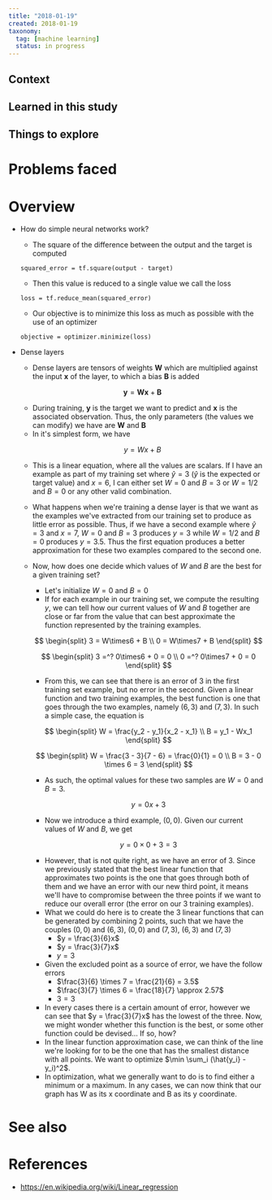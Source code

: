 ```yaml
---
title: "2018-01-19"
created: 2018-01-19
taxonomy:
  tag: [machine learning]
  status: in progress
---
```


## Context

## Learned in this study

## Things to explore

# Problems faced

# Overview
* How do simple neural networks work?
	* The square of the difference between the output and the target is computed

	<pre><code class="language-python line-numbers">squared_error = tf.square(output - target)</code></pre>

	* Then this value is reduced to a single value we call the loss

	<pre><code class="language-python line-numbers">loss = tf.reduce_mean(squared_error)</code></pre>

	* Our objective is to minimize this loss as much as possible with the use of an optimizer

	<pre><code class="language-python line-numbers">objective = optimizer.minimize(loss)</code></pre>

* Dense layers
	* Dense layers are tensors of weights $\mathbf{W}$ which are multiplied against the input $\mathbf{x}$ of the layer, to which a bias $\mathbf{B}$ is added

	$$
	\mathbf{y} = \mathbf{W}\mathbf{x} + \mathbf{B}
	$$

	* During training, $\mathbf{y}$ is the target we want to predict and $\mathbf{x}$ is the associated observation. Thus, the only parameters (the values we can modify) we have are $\mathbf{W}$ and $\mathbf{B}$
	* In it's simplest form, we have

	$$
	y = Wx + B
	$$

	* This is a linear equation, where all the values are scalars. If I have an example as part of my training set where $\hat{y} = 3$ ($\hat{y}$ is the expected or target value) and $x = 6$, I can either set $W = 0$ and $B = 3$ or $W = 1/2$ and $B = 0$ or any other valid combination.
	* What happens when we're training a dense layer is that we want as the examples we've extracted from our training set to produce as little error as possible. Thus, if we have a second example where $\hat{y} = 3$ and $x = 7$, $W = 0$ and $B = 3$ produces $y = 3$ while $W = 1/2$ and $B = 0$ produces $y = 3.5$. Thus the first equation produces a better approximation for these two examples compared to the second one.
	* Now, how does one decide which values of $W$ and $B$ are the best for a given training set?
		* Let's initialize $W = 0$ and $B = 0$
		* If for each example in our training set, we compute the resulting $y$, we can tell how our current values of $W$ and $B$ together are close or far from the value that can best approximate the function represented by the training examples.

		$$
		\begin{split}
		3 = W\times6 + B \\
		0 = W\times7 + B
		\end{split}
		$$


		$$
		\begin{split}
		3 =^? 0\times6 + 0 = 0 \\
		0 =^? 0\times7 + 0 = 0
		\end{split}
		$$

		* From this, we can see that there is an error of 3 in the first training set example, but no error in the second. Given a linear function and two training examples, the best function is one that goes through the two examples, namely $(6, 3)$ and $(7, 3)$. In such a simple case, the equation is

		$$
		\begin{split}
		W = \frac{y_2 - y_1}{x_2 - x_1} \\
		B = y_1 - Wx_1
		\end{split}
		$$

		$$
		\begin{split}
		W = \frac{3 - 3}{7 - 6} = \frac{0}{1} = 0 \\
		B = 3 - 0 \times 6 = 3
		\end{split}
		$$

		* As such, the optimal values for these two samples are $W = 0$ and $B = 3$.

		$$
		y = 0x + 3
		$$

		* Now we introduce a third example, $(0, 0)$. Given our current values of $W$ and $B$, we get

		$$
		y = 0 \times 0 + 3 = 3
		$$

		* However, that is not quite right, as we have an error of 3. Since we previously stated that the best linear function that approximates two points is the one that goes through both of them and we have an error with our new third point, it means we'll have to compromise between the three points if we want to reduce our overall error (the error on our 3 training examples).
		* What we could do here is to create the 3 linear functions that can be generated by combining 2 points, such that we have the couples $(0, 0)$ and $(6, 3)$, $(0, 0)$ and $(7, 3)$, $(6, 3)$ and $(7, 3)$
			* $y = \frac{3}{6}x$
			* $y = \frac{3}{7}x$
			* $y = 3$
		* Given the excluded point as a source of error, we have the follow errors
			* $\frac{3}{6} \times 7 = \frac{21}{6} = 3.5$
			* $\frac{3}{7} \times 6 = \frac{18}{7} \approx 2.57$
			* $3 = 3$
		* In every cases there is a certain amount of error, however we can see that $y = \frac{3}{7}x$ has the lowest of the three. Now, we might wonder whether this function is the best, or some other function could be devised... If so, how?
		* In the linear function approximation case, we can think of the line we're looking for to be the one that has the smallest distance with all points. We want to optimize $\min \sum_i (\hat{y_i} - y_i)^2$.
		* In optimization, what we generally want to do is to find either a minimum or a maximum. In any cases, we can now think that our graph has W as its x coordinate and B as its y coordinate.

# See also

# References
* https://en.wikipedia.org/wiki/Linear_regression
